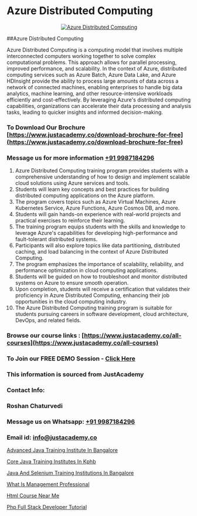 # Azure Distributed Computing

<p align="center">
  <a href="https://justacademy.co/course-detail/microsoft-azure-training">
    <img src="https://justacademy.co/storage2/course_image/1708336833_course_image.png" alt="Azure Distributed Computing">
  </a>
</p>
##Azure Distributed Computing

Azure Distributed Computing is a computing model that involves multiple interconnected computers working together to solve complex computational problems. This approach allows for parallel processing, improved performance, and scalability. In the context of Azure, distributed computing services such as Azure Batch, Azure Data Lake, and Azure HDInsight provide the ability to process large amounts of data across a network of connected machines, enabling enterprises to handle big data analytics, machine learning, and other resource-intensive workloads efficiently and cost-effectively. By leveraging Azure's distributed computing capabilities, organizations can accelerate their data processing and analysis tasks, leading to quicker insights and informed decision-making.
### To Download Our Brochure [https://www.justacademy.co/download-brochure-for-free](https://www.justacademy.co/download-brochure-for-free)
### Message us for more information [+91 9987184296](https://api.whatsapp.com/send?phone=919987184296)
1) Azure Distributed Computing training program provides students with a comprehensive understanding of how to design and implement scalable cloud solutions using Azure services and tools.
2) Students will learn key concepts and best practices for building distributed computing applications on the Azure platform.
3) The program covers topics such as Azure Virtual Machines, Azure Kubernetes Service, Azure Functions, Azure Cosmos DB, and more.
4) Students will gain hands-on experience with real-world projects and practical exercises to reinforce their learning.
5) The training program equips students with the skills and knowledge to leverage Azure's capabilities for developing high-performance and fault-tolerant distributed systems.
6) Participants will also explore topics like data partitioning, distributed caching, and load balancing in the context of Azure Distributed Computing.
7) The program emphasizes the importance of scalability, reliability, and performance optimization in cloud computing applications.
8) Students will be guided on how to troubleshoot and monitor distributed systems on Azure to ensure smooth operation.
9) Upon completion, students will receive a certification that validates their proficiency in Azure Distributed Computing, enhancing their job opportunities in the cloud computing industry.
10) The Azure Distributed Computing training program is suitable for students pursuing careers in software development, cloud architecture, DevOps, and related fields.

### Browse our course links : [https://www.justacademy.co/all-courses](https://www.justacademy.co/all-courses) 
### To Join our FREE DEMO Session - [Click Here](https://www.justacademy.co/register-for-course-demo)


### This information is sourced from JustAcademy
### Contact Info:
### Roshan Chaturvedi
### Message us on Whatsapp: [+91 9987184296](https://api.whatsapp.com/send?phone=919987184296)
### Email id: [info@justacademy.co](mailto:info@justacademy.co)
                
[Advanced Java Training Institute In Bangalore](https://www.linkedin.com/pulse/advanced-java-training-institute-bangalore-phgre?trackingId=5SVcfW5JN67S49Y0xK2Ocg%3D%3D&lipi=urn%3Ali%3Apage%3Ad_flagship3_company_admin%3Buc3eZLF6QYysxJ31cjrhRA%3D%3D)

[Core Java Training Institutes In Kphb](https://www.linkedin.com/pulse/core-java-training-institutes-kphb-justacademy-berlin-byl1e?trackingId=ic5%2BQ11Jej6iMEtHui5w5w%3D%3D&lipi=urn%3Ali%3Apage%3Ad_flagship3_company_admin%3Bjmi5U8HnRnGuyDtWTpE8KQ%3D%3D)

[Java And Selenium Training Institutions In Bangalore](https://medium.com/@AkashSingh2052/java-and-selenium-training-institutions-in-bangalore-184abc0c19c4)

[What Is Management Professional](https://medium.com/@prempja40/what-is-management-professional-021ab92575ba)

[Html Course Near Me](https://justacademyin.github.io/justacademy/html-course-near-me)

[Php Full Stack Developer Tutorial](https://justacademyin.github.io/justacademy/php-full-stack-developer-tutorial)

